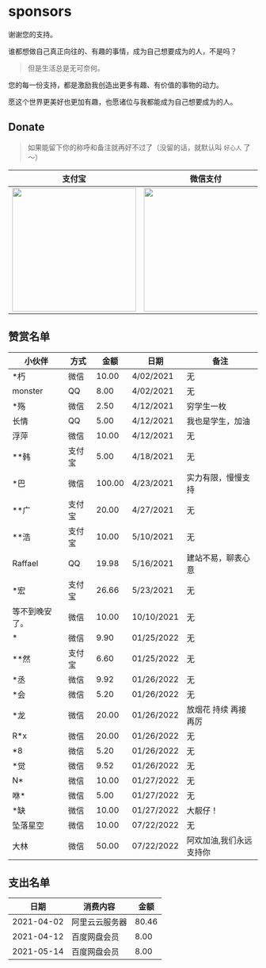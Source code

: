 # sponsors

谢谢您的支持。

谁都想做自己真正向往的、有趣的事情，成为自己想要成为的人，不是吗？

> 但是生活总是无可奈何。

您的每一份支持，都是激励我创造出更多有趣、有价值的事物的动力。

愿这个世界更美好也更加有趣，也愿诸位与我都能成为自己想要成为的人。

## Donate

> 如果能留下你的称呼和备注就再好不过了（没留的话，就默认叫 `好心人` 了～）


| 支付宝                                                       | 微信支付                                                     | QQ 支付                                                      |
| ------------------------------------------------------------ | ------------------------------------------------------------ | ------------------------------------------------------------ |
| <img src="https://gcore.jsdelivr.net/gh/muzihuaner/huancdn/img/202207222129932.png" width=250px /> | <img src="https://gcore.jsdelivr.net/gh/muzihuaner/huancdn/img/202207222129833.png" width=250px /> | <img src="https://gcore.jsdelivr.net/gh/muzihuaner/huancdn/img/202207222130330.png" width=250px /> |



## 赞赏名单

| 小伙伴         | 方式   | 金额   | 日期       | 备注                 |
| -------------- | ------ | ------ | ---------- | -------------------- |
| *朽            | 微信   | 10.00  | 4/02/2021  | 无                   |
| monster        | QQ     | 8.00   | 4/02/2021  | 无                   |
| *殇            | 微信   | 2.50   | 4/12/2021  | 穷学生一枚           |
| 长情           | QQ     | 5.00   | 4/12/2021  | 我也是学生，加油     |
| 浮萍           | 微信   | 10.00  | 4/12/2021  | 无                   |
| **韩           | 支付宝 | 5.00   | 4/18/2021  | 无                   |
| *巴            | 微信   | 100.00 | 4/23/2021  | 实力有限，慢慢支持   |
| **广           | 支付宝 | 20.00  | 4/27/2021  | 无                   |
| **浩           | 支付宝 | 10.00  | 5/10/2021  | 无                   |
| Raffael        | QQ     | 19.98  | 5/16/2021  | 建站不易，聊表心意   |
| *宏            | 支付宝 | 26.66  | 5/23/2021  | 无                   |
| 等不到晚安了。 | 微信   | 10.00  | 10/10/2021 | 无                   |
| *              | 微信   | 9.90   | 01/25/2022 | 无                   |
| **然           | 支付宝 | 6.60   | 01/25/2022 | 无                   |
| *丞            | 微信   | 9.92   | 01/26/2022 | 无                   |
| *会            | 微信   | 5.20   | 01/26/2022 | 无                   |
| *龙            | 微信   | 20.00  | 01/26/2022 | 放烟花 持续 再接再厉 |
| R*x            | 微信   | 20.00  | 01/26/2022 | 无                   |
| *8             | 微信   | 5.20   | 01/26/2022 | 无                   |
| *觉            | 微信   | 9.52   | 01/26/2022 | 无                   |
| N*             | 微信   | 10.00  | 01/27/2022 | 无                   |
| 咻*            | 微信   | 5.00   | 01/27/2022 | 无                   |
| *缺            | 微信   | 10.00  | 01/27/2022 | 大靓仔！             |
| 坠落星空       | 微信   | 10.00  | 07/22/2022 | 无                   |
| 大林      | 微信   | 50.00  | 07/22/2022 | 阿欢加油,我们永远支持你  |
## 支出名单
| 日期       | 消费内容       | 金额  |
| ---------- | -------------- | ----- |
| 2021-04-02 | 阿里云云服务器 | 80.46 |
| 2021-04-12 | 百度网盘会员   | 8.00  |
| 2021-05-14 | 百度网盘会员   | 8.00  |
